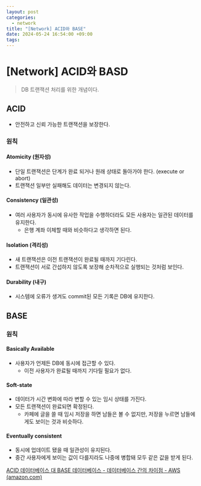```yaml
---
layout: post
categories:
  - network
title: "[Network] ACID와 BASE"
date: 2024-05-24 16:54:00 +09:00
tags:
---
```

# \[Network] ACID와 BASD

>DB 트랜잭션 처리를 위한 개념이다.

## ACID

- 안전하고 신뢰 가능한 트랜잭션을 보장한다.

### 원칙

#### Atomicity (원자성)

- 단일 트랜잭션은 단계가 완료 되거나 원래 상태로 돌아가야 한다. (execute or abort)
- 트랜잭션 일부만 실패해도 데이터는 변경되지 않는다.

#### Consistency (일관성)

- 여러 사용자가 동시에 유사한 작업을 수행하더라도 모든 사용자는 일관된 데이터를 유지한다.
	- 은행 계좌 이체할 때와 비슷하다고 생각하면 된다.

#### Isolation (격리성)

- 새 트랜잭션은 이전 트랜잭션이 완료될 때까지 기다린다.
- 트랜잭션이 서로 간섭하지 않도록 보장해 순차적으로 실행되는 것처럼 보인다.

#### Durability (내구)

- 시스템에 오류가 생겨도 commit된 모든 기록은 DB에 유지한다.

## BASE

### 원칙

#### Basically Available

- 사용자가 언제든 DB에 동시에 접근할 수 있다.
	- 이전 사용자가 완료될 때까지 기다릴 필요가 없다.

#### Soft-state

- 데이터가 시간 변화에 따라 변할 수 있는 임시 상태를 가진다.
- 모든 트랜잭션이 완료되면 확정된다.
	- 카페에 글을 쓸 때 임시 저장을 하면 남들은 볼 수 없지만, 저장을 누르면 남들에게도 보이는 것과 비슷하다.

#### Eventually consistent

- 동시에 업데이트 됐을 때 일관성이 유지된다.
- 중간 사용자에게 보이는 값이 다를지라도 나중에 병합돼 모두 같은 값을 받게 된다.


[ACID 데이터베이스 대 BASE 데이터베이스 - 데이터베이스 간의 차이점 - AWS (amazon.com)](https://aws.amazon.com/ko/compare/the-difference-between-acid-and-base-database/)